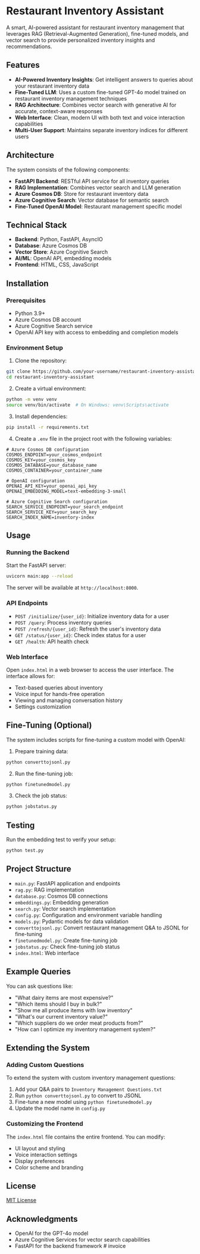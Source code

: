 # Restaurant Inventory Assistant

A smart, AI-powered assistant for restaurant inventory management that leverages RAG (Retrieval-Augmented Generation), fine-tuned models, and vector search to provide personalized inventory insights and recommendations.

## Features

- **AI-Powered Inventory Insights**: Get intelligent answers to queries about your restaurant inventory data
- **Fine-Tuned LLM**: Uses a custom fine-tuned GPT-4o model trained on restaurant inventory management techniques
- **RAG Architecture**: Combines vector search with generative AI for accurate, context-aware responses
- **Web Interface**: Clean, modern UI with both text and voice interaction capabilities
- **Multi-User Support**: Maintains separate inventory indices for different users

## Architecture

The system consists of the following components:

- **FastAPI Backend**: RESTful API service for all inventory queries
- **RAG Implementation**: Combines vector search and LLM generation
- **Azure Cosmos DB**: Store for restaurant inventory data
- **Azure Cognitive Search**: Vector database for semantic search
- **Fine-Tuned OpenAI Model**: Restaurant management specific model

## Technical Stack

- **Backend**: Python, FastAPI, AsyncIO
- **Database**: Azure Cosmos DB
- **Vector Store**: Azure Cognitive Search
- **AI/ML**: OpenAI API, embedding models
- **Frontend**: HTML, CSS, JavaScript

## Installation

### Prerequisites

- Python 3.9+
- Azure Cosmos DB account
- Azure Cognitive Search service
- OpenAI API key with access to embedding and completion models

### Environment Setup

1. Clone the repository:
```bash
git clone https://github.com/your-username/restaurant-inventory-assistant.git
cd restaurant-inventory-assistant
```

2. Create a virtual environment:
```bash
python -m venv venv
source venv/bin/activate  # On Windows: venv\Scripts\activate
```

3. Install dependencies:
```bash
pip install -r requirements.txt
```

4. Create a `.env` file in the project root with the following variables:
```
# Azure Cosmos DB configuration
COSMOS_ENDPOINT=your_cosmos_endpoint
COSMOS_KEY=your_cosmos_key
COSMOS_DATABASE=your_database_name
COSMOS_CONTAINER=your_container_name

# OpenAI configuration
OPENAI_API_KEY=your_openai_api_key
OPENAI_EMBEDDING_MODEL=text-embedding-3-small

# Azure Cognitive Search configuration
SEARCH_SERVICE_ENDPOINT=your_search_endpoint
SEARCH_SERVICE_KEY=your_search_key
SEARCH_INDEX_NAME=inventory-index
```

## Usage

### Running the Backend

Start the FastAPI server:

```bash
uvicorn main:app --reload
```

The server will be available at `http://localhost:8000`.

### API Endpoints

- `POST /initialize/{user_id}`: Initialize inventory data for a user
- `POST /query`: Process inventory queries
- `POST /refresh/{user_id}`: Refresh the user's inventory data
- `GET /status/{user_id}`: Check index status for a user
- `GET /health`: API health check

### Web Interface

Open `index.html` in a web browser to access the user interface. The interface allows for:

- Text-based queries about inventory
- Voice input for hands-free operation
- Viewing and managing conversation history
- Settings customization

## Fine-Tuning (Optional)

The system includes scripts for fine-tuning a custom model with OpenAI:

1. Prepare training data:
```bash
python converttojsonl.py
```

2. Run the fine-tuning job:
```bash
python finetunedmodel.py
```

3. Check the job status:
```bash
python jobstatus.py
```

## Testing

Run the embedding test to verify your setup:

```bash
python test.py
```

## Project Structure

- `main.py`: FastAPI application and endpoints
- `rag.py`: RAG implementation
- `database.py`: Cosmos DB connections
- `embeddings.py`: Embedding generation
- `search.py`: Vector search implementation
- `config.py`: Configuration and environment variable handling
- `models.py`: Pydantic models for data validation
- `converttojsonl.py`: Convert restaurant management Q&A to JSONL for fine-tuning
- `finetunedmodel.py`: Create fine-tuning job
- `jobstatus.py`: Check fine-tuning job status
- `index.html`: Web interface

## Example Queries

You can ask questions like:

- "What dairy items are most expensive?"
- "Which items should I buy in bulk?"
- "Show me all produce items with low inventory"
- "What's our current inventory value?"
- "Which suppliers do we order meat products from?"
- "How can I optimize my inventory management system?"

## Extending the System

### Adding Custom Questions

To extend the system with custom inventory management questions:

1. Add your Q&A pairs to `Inventory Management Questions.txt`
2. Run `python converttojsonl.py` to convert to JSONL
3. Fine-tune a new model using `python finetunedmodel.py`
4. Update the model name in `config.py`

### Customizing the Frontend

The `index.html` file contains the entire frontend. You can modify:

- UI layout and styling
- Voice interaction settings
- Display preferences
- Color scheme and branding

## License

[MIT License](LICENSE)

## Acknowledgments

- OpenAI for the GPT-4o model
- Azure Cognitive Services for vector search capabilities
- FastAPI for the backend framework
#   i n v o i c e  
 
